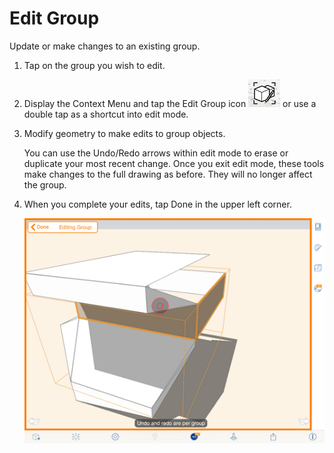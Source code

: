 # Edit Group

Update or make changes to an existing group.

1. Tap on the group you wish to edit.
2. Display the Context Menu and tap the Edit Group icon ![](../.gitbook/assets/guid-1775ec3c-eb94-47d4-91d9-e4eb0d076d63-low.png) or use a double tap as a shortcut into edit mode.
3. Modify geometry to make edits to group objects.

   You can use the Undo/Redo arrows within edit mode to erase or duplicate your most recent change. Once you exit edit mode, these tools make changes to the full drawing as before. They will no longer affect the group.

4. When you complete your edits, tap Done in the upper left corner.

   ![](../.gitbook/assets/guid-5c1ff4f8-0eec-420b-8e86-fdc090905f42-low.png)

